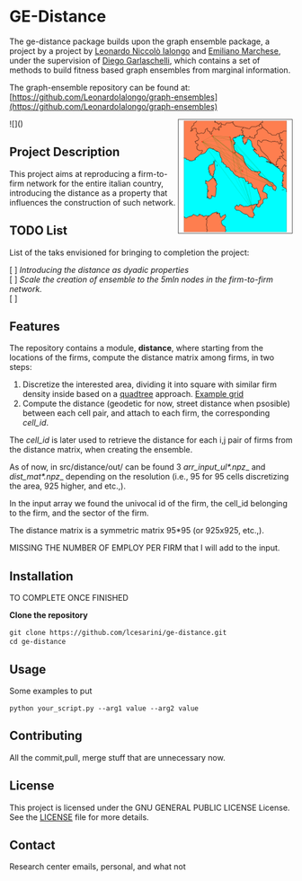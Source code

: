 # GE-Distance
The ge-distance package builds upon the graph ensemble package, a project by a project by [Leonardo Niccolò Ialongo](https://datasciencephd.eu/students/leonardo-niccol%C3%B2-ialongo/) and [Emiliano Marchese](https://www.imtlucca.it/en/emiliano.marchese/), under the supervision of [Diego Garlaschelli](https://networks.imtlucca.it/people/diego), which contains a set of methods to build fitness based graph ensembles from marginal information.

The graph-ensemble repository can be found at:
[https://github.com/LeonardoIalongo/graph-ensembles](https://github.com/LeonardoIalongo/graph-ensembles)

<img src="https://github.com/luigicesarini/ge-distance/blob/master/src/distance/tmp/graph_sampled_10_40_ensemble_test.gif" alt="Network GIF" align="right" style="height: 50%; width:40%;border:solid 1px #555"/>
![]()


## Project Description
This project aims at reproducing a firm-to-firm network for the entire italian country, introducing the distance as a property that influences the construction of such network.



## TODO List
List of the taks envisioned for bringing to completion the project:

[  ] _Introducing the distance as dyadic properties_  
[  ] _Scale the creation of ensemble to the 5mln nodes in the firm-to-firm network._  
[  ]

## Features
The repository contains a module, __distance__, where starting from the locations of the firms, compute the distance matrix among firms, in two steps:

1. Discretize the interested area, dividing it into square with similar firm density inside based on a [quadtree](https://en.wikipedia.org/wiki/Quadtree) approach. [Example grid](https://github.com/luigicesarini/ge-distance/blob/master/src/distance/tmp/grid_925.png)
2. Compute the distance (geodetic for now, street distance when psosible) between each cell pair, and attach to each firm, the corresponding _cell_id_.

The _cell_id_ is later used to retrieve the distance for each i,j pair of firms from the distance matrix, when creating the ensemble.

As of now, in src/distance/out/ can be found 3  __arr_input_ul_*.npz__ and __dist_mat_*.npz__ depending on the resolution (i.e., 95 for 95 cells discretizing the area, 925 higher, and etc.,).

In the input array we found the univocal id of the firm, the cell_id belonging to the firm, and the sector of the firm.

The distance matrix is a symmetric matrix 95*95 (or 925x925, etc.,). 

MISSING THE NUMBER OF EMPLOY PER FIRM that I will add to the input.


## Installation
TO COMPLETE ONCE FINISHED

**Clone the repository**

    git clone https://github.com/lcesarini/ge-distance.git
    cd ge-distance


## Usage
Some examples to put

    python your_script.py --arg1 value --arg2 value

## Contributing
All the commit,pull, merge stuff that are unnecessary now.

## License
This project is licensed under the GNU GENERAL PUBLIC LICENSE License. See the [LICENSE](https://github.com/luigicesarini/ge-distance/blob/master/LICENSE.txt) file for more details. 

## Contact
Research center emails, personal, and what not
